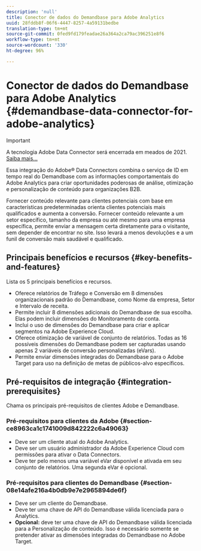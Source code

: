 ```yaml
---
description: 'null'
title: Conector de dados do Demandbase para Adobe Analytics
uuid: 28fddb8f-06f6-4447-8257-4a59131bedbe
translation-type: tm+mt
source-git-commit: 0fed9fd179feadae26a364a2ca79ac396251e8f6
workflow-type: tm+mt
source-wordcount: '330'
ht-degree: 96%

---
```



# Conector de dados do Demandbase para Adobe Analytics {#demandbase-data-connector-for-adobe-analytics}

>[!IMPORTANT]
>
>A tecnologia Adobe Data Connector será encerrada em meados de 2021. [Saiba mais...](/help/import/data-connectors/data-connectors-eol.md)

Essa integração do Adobe® Data Connectors combina o serviço de ID em tempo real do Demandbase com as informações comportamentais do Adobe Analytics para criar oportunidades poderosas de análise, otimização e personalização de conteúdo para organizações B2B.

Fornecer conteúdo relevante para clientes potenciais com base em características predeterminadas orienta clientes potenciais mais qualificados e aumenta a conversão. Fornecer conteúdo relevante a um setor específico, tamanho da empresa ou até mesmo para uma empresa específica, permite enviar a mensagem certa diretamente para o visitante, sem depender de encontrar no site. Isso levará a menos devoluções e a um funil de conversão mais saudável e qualificado.

## Principais benefícios e recursos {#key-benefits-and-features}

Lista os 5 principais benefícios e recursos.

* Oferece relatórios de Tráfego e Conversão em 8 dimensões organizacionais padrão do Demandbase, como Nome da empresa, Setor e Intervalo de receita.
* Permite incluir 8 dimensões adicionais do Demandbase de sua escolha. Elas podem incluir dimensões do Monitoramento de conta.
* Inclui o uso de dimensões do Demandbase para criar e aplicar segmentos na Adobe Experience Cloud.
* Oferece otimização de variável de conjunto de relatórios. Todas as 16 possíveis dimensões do Demandbase podem ser capturadas usando apenas 2 variáveis de conversão personalizadas (eVars).
* Permite enviar dimensões integradas do Demandbase para o Adobe Target para uso na definição de metas de públicos-alvo específicos.

## Pré-requisitos de integração {#integration-prerequisites}

Chama os principais pré-requisitos de clientes Adobe e Demandbase.

### Pré-requisitos para clientes da Adobe {#section-ce8963ca1c1741009d842222c6a49063}

* Deve ser um cliente atual do Adobe Analytics.
* Deve ser um usuário administrador da Adobe Experience Cloud com permissões para ativar o Data Connectors.
* Deve ter pelo menos uma variável eVar disponível e ativada em seu conjunto de relatórios. Uma segunda eVar é opcional.

### Pré-requisitos para clientes do Demandbase {#section-08e14afe216a4b0db9e7e2965894de6f}

* Deve ser um cliente do Demandbase.
* Deve ter uma chave de API do Demandbase válida licenciada para o Analytics.
* **Opcional:** deve ter uma chave de API do Demandbase válida licenciada para a Personalização de conteúdo. Isso é necessário somente se pretender ativar as dimensões integradas do Demandbase no Adobe Target.
